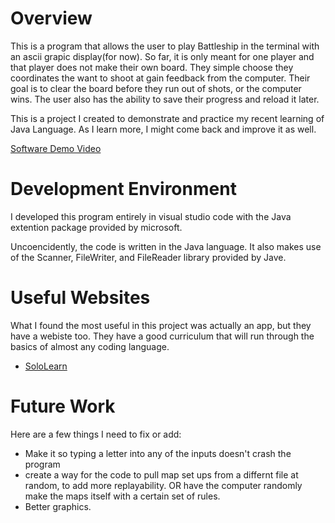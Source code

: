 # Overview

This is a program that allows the user to play Battleship in the terminal with an ascii grapic display(for now). So far, it is only meant for one player and that player does not make their own board. They simple choose they coordinates the want to shoot at gain feedback from the computer. Their goal is to clear the board before they run out of shots, or the computer wins. The user also has the ability to save their progress and reload it later.

This is a project I created to demonstrate and practice my recent learning of Java Language. As I learn more, I might come back and improve it as well.

[Software Demo Video](https://youtu.be/10F-EqX27CM)

# Development Environment

I developed this program entirely in visual studio code with the Java extention package provided by microsoft.

Uncoencidently, the code is written in the Java language. It also makes use of the Scanner, FileWriter, and FileReader library provided by Jave.

# Useful Websites

What I found the most useful in this project was actually an app, but they have a webiste too. They have a good curriculum that will run through the basics of almost any coding language.
* [SoloLearn](http://www.sololearn.com)

# Future Work

Here are a few things I need to fix or add:
* Make it so typing a letter into any of the inputs doesn't crash the program
* create a way for the code to pull map set ups from a differnt file at random, to add more replayability. OR have the computer randomly make the maps itself with a certain set of rules.
* Better graphics.